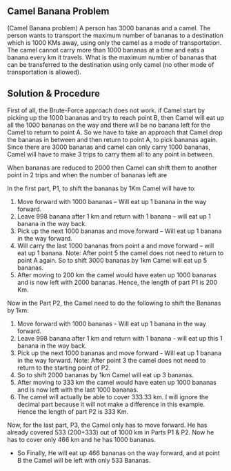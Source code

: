 <h2>Camel Banana Problem</h2>
<p>(Camel Banana problem) A person has 3000 bananas and a camel. The person wants to transport the maximum number of bananas to a destination which is 1000 KMs away, using only the camel as a mode of transportation. The camel cannot carry more than 1000 bananas at a time and eats a banana every km it travels. What is the maximum number of bananas that can be transferred to the destination using only camel (no other mode of transportation is allowed).</p>

<h2>Solution & Procedure</h2>
<p>First of all, the Brute-Force approach does not work. if Camel start by picking up the 1000 bananas and try to reach point B, then Camel will eat up all the 1000 bananas on the way and there will be no banana left for the Camel to return to point A. So we have to take an approach that Camel drop the bananas in between and then return to point A, to pick bananas again. Since there are 3000 bananas and camel can only carry 1000 bananas, Camel will have to make 3 trips to carry them all to any point in between.
  
<p>When bananas are reduced to 2000 then Camel can shift them to another point in 2 trips and when the number of bananas left are</p>

<p>In the first part, P1, to shift the bananas by 1Km Camel will have to:</p>

<ol>
  <li>Move forward with 1000 bananas – Will eat up 1 banana in the way forward.</li>
  <li>Leave 998 banana after 1 km and return with 1 banana – will eat up 1 banana in the way back.</li>
  <li>Pick up the next 1000 bananas and move forward – Will eat up 1 banana in the way forward.</li>
  <li>Will carry the last 1000 bananas from point a and move forward – will eat up 1 banana. Note: After point 5 the camel does not need to return to point A again. So to shift 3000 bananas by 1km Camel will eat up 5 bananas.</li>
  <li>After moving to 200 km the camel would have eaten up 1000 bananas and is now left with 2000 bananas. Hence, the length of part P1 is 200 Km.</li></ol>

<p>Now in the Part P2, the Camel need to do the following to shift the Bananas by 1km:</p>

<ol>
  <li>Move forward with 1000 bananas - Will eat up 1 banana in the way forward.</li>
  <li>Leave 998 banana after 1 km and return with 1 banana - will eat up this 1 banana in the way back.</li>
  <li>Pick up the next 1000 bananas and move forward - Will eat up 1 banana in the way forward. Note: After point 3 the camel does not need to return to the starting point of P2.</li>
  <li>So to shift 2000 bananas by 1km Camel will eat up 3 bananas.</li>
  <li>After moving to 333 km the camel would have eaten up 1000 bananas and is now left with the last 1000 bananas.</li>
  <li>The camel will actually be able to cover 333.33 km. I will ignore the decimal part because it will not make a difference in this example. Hence the length of part P2 is 333 Km.</li></ol>

<p> Now, for the last part, P3, the Camel only has to move forward. He has already covered 533 (200+333) out of 1000 km in Parts P1 & P2. Now he has to cover only 466 km and he has 1000 bananas.</p>

<ul>
  <li>So Finally, He will eat up 466 bananas on the way forward, and at point B the Camel will be left with only 533 Bananas.</li></ul>

